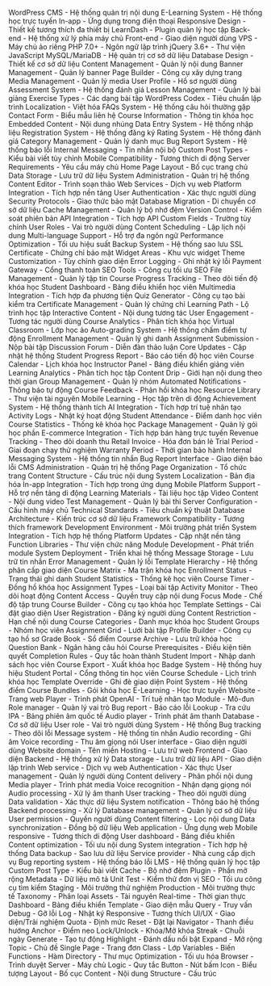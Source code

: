 WordPress CMS - Hệ thống quản trị nội dung
E-Learning System - Hệ thống học trực tuyến
In-app - Ứng dụng trong điện thoại
Responsive Design - Thiết kế tương thích đa thiết bị
LearnDash - Plugin quản lý học tập
Back-end - Hệ thống xử lý phía máy chủ
Front-end - Giao diện người dùng
VPS - Máy chủ ảo riêng
PHP 7.0+ - Ngôn ngữ lập trình
jQuery 3.6+ - Thư viện JavaScript
MySQL/MariaDB - Hệ quản trị cơ sở dữ liệu
Database Design - Thiết kế cơ sở dữ liệu
Content Management - Quản lý nội dung
Banner Management - Quản lý banner
Page Builder - Công cụ xây dựng trang
Media Management - Quản lý media
User Profile - Hồ sơ người dùng
Assessment System - Hệ thống đánh giá
Lesson Management - Quản lý bài giảng
Exercise Types - Các dạng bài tập
WordPress Codex - Tiêu chuẩn lập trình
Localization - Việt hóa
FAQs System - Hệ thống câu hỏi thường gặp
Contact Form - Biểu mẫu liên hệ
Course Information - Thông tin khóa học
Embedded Content - Nội dung nhúng
Data Entry System - Hệ thống nhập liệu
Registration System - Hệ thống đăng ký
Rating System - Hệ thống đánh giá
Category Management - Quản lý danh mục
Bug Report System - Hệ thống báo lỗi
Internal Messaging - Tin nhắn nội bộ
Custom Post Types - Kiểu bài viết tùy chỉnh
Mobile Compatibility - Tương thích di động
Server Requirements - Yêu cầu máy chủ
Home Page Layout - Bố cục trang chủ
Data Storage - Lưu trữ dữ liệu
System Administration - Quản trị hệ thống
Content Editor - Trình soạn thảo
Web Services - Dịch vụ web
Platform Integration - Tích hợp nền tảng
User Authentication - Xác thực người dùng
Security Protocols - Giao thức bảo mật
Database Migration - Di chuyển cơ sở dữ liệu
Cache Management - Quản lý bộ nhớ đệm
Version Control - Kiểm soát phiên bản
API Integration - Tích hợp API
Custom Fields - Trường tùy chỉnh
User Roles - Vai trò người dùng
Content Scheduling - Lập lịch nội dung
Multi-language Support - Hỗ trợ đa ngôn ngữ
Performance Optimization - Tối ưu hiệu suất
Backup System - Hệ thống sao lưu
SSL Certificate - Chứng chỉ bảo mật
Widget Areas - Khu vực widget
Theme Customization - Tùy chỉnh giao diện
Error Logging - Ghi nhật ký lỗi
Payment Gateway - Cổng thanh toán
SEO Tools - Công cụ tối ưu SEO
File Management - Quản lý tập tin
Course Progress Tracking - Theo dõi tiến độ khóa học
Student Dashboard - Bảng điều khiển học viên
Multimedia Integration - Tích hợp đa phương tiện
Quiz Generator - Công cụ tạo bài kiểm tra
Certificate Management - Quản lý chứng chỉ
Learning Path - Lộ trình học tập
Interactive Content - Nội dung tương tác
User Engagement - Tương tác người dùng
Course Analytics - Phân tích khóa học
Virtual Classroom - Lớp học ảo
Auto-grading System - Hệ thống chấm điểm tự động
Enrollment Management - Quản lý ghi danh
Assignment Submission - Nộp bài tập
Discussion Forum - Diễn đàn thảo luận
Core Updates - Cập nhật hệ thống
Student Progress Report - Báo cáo tiến độ học viên
Course Calendar - Lịch khóa học
Instructor Panel - Bảng điều khiển giảng viên
Learning Analytics - Phân tích học tập
Content Drip - Giới hạn nội dung theo thời gian
Group Management - Quản lý nhóm
Automated Notifications - Thông báo tự động
Course Feedback - Phản hồi khóa học
Resource Library - Thư viện tài nguyên
Mobile Learning - Học tập trên di động
Achievement System - Hệ thống thành tích
AI Integration - Tích hợp trí tuệ nhân tạo
Activity Logs - Nhật ký hoạt động
Student Attendance - Điểm danh học viên
Course Statistics - Thống kê khóa học
Package Management - Quản lý gói học phần
E-commerce Integration - Tích hợp bán hàng trực tuyến
Revenue Tracking - Theo dõi doanh thu
Retail Invoice - Hóa đơn bán lẻ
Trial Period - Giai đoạn chạy thử nghiệm
Warranty Period - Thời gian bảo hành
Internal Messaging System - Hệ thống tin nhắn
Bug Report Interface - Giao diện báo lỗi
CMS Administration - Quản trị hệ thống
Page Organization - Tổ chức trang
Content Structure - Cấu trúc nội dung
System Localization - Bản địa hóa
In-app Integration - Tích hợp trong ứng dụng
Mobile Platform Support - Hỗ trợ nền tảng di động
Learning Materials - Tài liệu học tập
Video Content - Nội dung video
Test Management - Quản lý bài thi
Server Configuration - Cấu hình máy chủ
Technical Standards - Tiêu chuẩn kỹ thuật
Database Architecture - Kiến trúc cơ sở dữ liệu
Framework Compatibility - Tương thích framework
Development Environment - Môi trường phát triển
System Integration - Tích hợp hệ thống
Platform Updates - Cập nhật nền tảng
Function Libraries - Thư viện chức năng
Module Development - Phát triển module
System Deployment - Triển khai hệ thống
Message Storage - Lưu trữ tin nhắn
Error Management - Quản lý lỗi
Template Hierarchy - Hệ thống phân cấp giao diện
Course Matrix - Ma trận khóa học
Enrollment Status - Trạng thái ghi danh
Student Statistics - Thống kê học viên
Course Timer - Đồng hồ khóa học
Assignment Types - Loại bài tập
Activity Monitor - Theo dõi hoạt động
Content Access - Quyền truy cập nội dung
Focus Mode - Chế độ tập trung
Course Builder - Công cụ tạo khóa học
Template Settings - Cài đặt giao diện
User Registration - Đăng ký người dùng
Content Restriction - Hạn chế nội dung
Course Categories - Danh mục khóa học
Student Groups - Nhóm học viên
Assignment Grid - Lưới bài tập
Profile Builder - Công cụ tạo hồ sơ
Grade Book - Sổ điểm
Course Archive - Lưu trữ khóa học
Question Bank - Ngân hàng câu hỏi
Course Prerequisites - Điều kiện tiên quyết
Completion Rules - Quy tắc hoàn thành
Student Import - Nhập danh sách học viên
Course Export - Xuất khóa học
Badge System - Hệ thống huy hiệu
Student Portal - Cổng thông tin học viên
Course Schedule - Lịch trình khóa học
Template Override - Ghi đè giao diện
Point System - Hệ thống điểm
Course Bundles - Gói khóa học
E-Learning - Học trực tuyến
Website - Trang web
Player - Trình phát
OpenAI - Trí tuệ nhân tạo
Module - Mô-đun
Role manager - Quản lý vai trò
Bug report - Báo cáo lỗi
Lookup - Tra cứu
IPA - Bảng phiên âm quốc tế
Audio player - Trình phát âm thanh
Database - Cơ sở dữ liệu
User role - Vai trò người dùng
System - Hệ thống
Bug tracking - Theo dõi lỗi
Message system - Hệ thống tin nhắn
Audio recording - Ghi âm
Voice recording - Thu âm giọng nói
User interface - Giao diện người dùng
Website domain - Tên miền
Hosting - Lưu trữ web
Frontend - Giao diện
Backend - Hệ thống xử lý
Data storage - Lưu trữ dữ liệu
API - Giao diện lập trình
Web service - Dịch vụ web
Authentication - Xác thực
User management - Quản lý người dùng
Content delivery - Phân phối nội dung
Media player - Trình phát media
Voice recognition - Nhận dạng giọng nói
Audio processing - Xử lý âm thanh
User tracking - Theo dõi người dùng
Data validation - Xác thực dữ liệu
System notification - Thông báo hệ thống
Backend processing - Xử lý
Database management - Quản lý cơ sở dữ liệu
User permission - Quyền người dùng
Content filtering - Lọc nội dung
Data synchronization - Đồng bộ dữ liệu
Web application - Ứng dụng web
Mobile responsive - Tương thích di động
User dashboard - Bảng điều khiển
Content optimization - Tối ưu nội dung
System integration - Tích hợp hệ thống
Data backup - Sao lưu dữ liệu
Service provider - Nhà cung cấp dịch vụ
Bug reporting system - Hệ thống báo lỗi
LMS - Hệ thống quản lý học tập
Custom Post Type - Kiểu bài viết
Cache - Bộ nhớ đệm
Plugin - Phần mở rộng
Metadata - Dữ liệu mô tả
Unit Test - Kiểm thử đơn vị
SEO - Tối ưu công cụ tìm kiếm
Staging - Môi trường thử nghiệm
Production - Môi trường thực tế
Taxonomy - Phân loại
Assets - Tài nguyên
Real-time - Thời gian thực
Dashboard - Bảng điều khiển
Template - Giao diện mẫu
Query - Truy vấn
Debug - Gỡ lỗi
Log - Nhật ký
Responsive - Tương thích
UI/UX - Giao diện/Trải nghiệm
Quota - Định mức
Reset - Đặt lại
Navigator - Thanh điều hướng
Anchor - Điểm neo
Lock/Unlock - Khóa/Mở khóa
Streak - Chuỗi ngày
Generate - Tạo tự động
Highlight - Đánh dấu nổi bật
Expand - Mở rộng
Topic - Chủ đề
Single Page - Trang đơn
Class - Lớp
Variables - Biến
Functions - Hàm
Directory - Thư mục
Optimization - Tối ưu hóa
Browser - Trình duyệt
Server - Máy chủ
Logic - Quy tắc
Button - Nút bấm
Icon - Biểu tượng
Layout - Bố cục
Content - Nội dung
Structure - Cấu trúc
